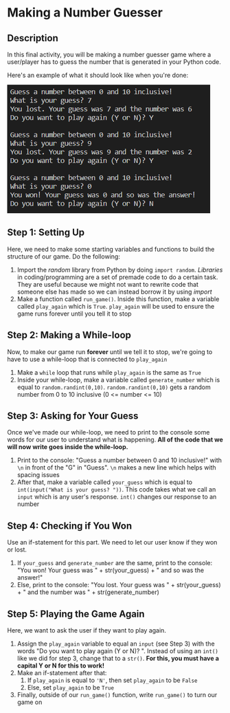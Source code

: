# Making a Number Guesser

## Description

In this final activity, you will be making a number guesser game where a user/player has to guess the number that is generated in your Python code.

Here's an example of what it should look like when you're done:

![example](snapshot.png)

## Step 1: Setting Up

Here, we need to make some starting variables and functions to build the structure of our game. Do the following:

1) Import the *random* library from Python by doing ``import random``. *Libraries* in coding/programming are a set of premade code to do a certain task. They are useful because we might not want to rewrite code that someone else has made so we can instead borrow it by using *import*
2) Make a function called ``run_game()``. Inside this function, make a variable called ``play_again`` which is ``True``. ``play_again`` will be used to ensure the game runs forever until you tell it to stop

## Step 2: Making a While-loop

Now, to make our game run **forever** until we tell it to stop, we're going to have to use a while-loop that is connected to ``play_again``

1) Make a ``while`` loop that runs while ``play_again`` is the same as ``True``
2) Inside your while-loop, make a variable called ``generate_number`` which is equal to ``random.randint(0,10)``. ``random.randint(0,10)`` gets a random number from 0 to 10 inclusive (0 <= number <= 10)

## Step 3: Asking for Your Guess

Once we've made our while-loop, we need to print to the console some words for our user to understand what is happening. **All of the code that we will now write goes inside the while-loop.**

1) Print to the console: "Guess a number between 0 and 10 inclusive!" with `\n` in front of the "G" in "Guess". `\n` makes a new line which helps with spacing issues
2) After that, make a variable called ``your_guess`` which is equal to ``int(input("What is your guess? "))``. This code takes what we call an ``input`` which is any user's response. ``int()`` changes our response to an number

## Step 4: Checking if You Won

Use an if-statement for this part. We need to let our user know if they won or lost.

1) If ``your_guess`` and ``generate_number`` are the same, print to the console: "You won! Your guess was " + str(your_guess) + " and so was the answer!"
2) Else, print to the console: "You lost. Your guess was " + str(your_guess) + " and the number was " + str(generate_number)

## Step 5: Playing the Game Again

Here, we want to ask the user if they want to play again.

1) Assign the ``play_again`` variable to equal an ``input`` (see Step 3) with the words "Do you want to play again (Y or N)? ". Instead of using an ``int()`` like we did for step 3, change that to a ``str()``. **For this, you must have a capital Y or N for this to work!**
2) Make an if-statement after that:
    1) If ``play_again`` is equal to ``'N'``, then set ``play_again`` to be ``False``
    2) Else, set ``play_again`` to be ``True``
3) Finally, outside of our ``run_game()`` function, write ``run_game()`` to turn our game on
